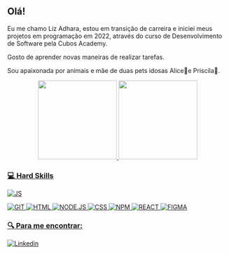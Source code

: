 ## Olá!

Eu me chamo Liz Adhara, estou em transição de carreira e iniciei meus projetos em programação em 2022, através do curso de Desenvolvimento de Software pela Cubos Academy.

Gosto de aprender novas maneiras de realizar tarefas.

Sou apaixonada por animais e mãe de duas pets idosas Alice🐶e Priscila🐶.

<div align="center">
  <a href="https://github.com/lizstuart">
  <img height="180em" src="https://github-readme-stats.vercel.app/api?username=lizstuart&show_icons=true&theme=radical&include_all_commits=true&count_private=true"/>
  <img height="180em" src="https://github-readme-stats.vercel.app/api/top-langs/?username=lizstuart&layout=compact&langs_count=7&theme=radical"/>
</div>

  
  ### 💻 Hard Skills
  ![JS](https://img.shields.io/badge/JavaScript-323330?style=for-the-badge&logo=javascript&logoColor=F7DF1E)
  
  ![GIT](https://img.shields.io/badge/GIT-E44C30?style=for-the-badge&logo=git&logoColor=white)
  ![HTML](https://img.shields.io/badge/HTML5-E34F26?style=for-the-badge&logo=html5&logoColor=white)
  ![NODE.JS](https://img.shields.io/badge/Node.js-339933?style=for-the-badge&logo=nodedotjs&logoColor=white)
  ![CSS](	https://img.shields.io/badge/CSS3-1572B6?style=for-the-badge&logo=css3&logoColor=white)
  ![NPM](https://img.shields.io/badge/npm-CB3837?style=for-the-badge&logo=npm&logoColor=white)
  ![REACT](	https://img.shields.io/badge/React-20232A?style=for-the-badge&logo=react&logoColor=61DAFB)
  ![FIGMA](https://img.shields.io/badge/Figma-F24E1E?style=for-the-badge&logo=figma&logoColor=white)
 

  ### 	🔍 Para me encontrar:
  [![Linkedin](https://img.shields.io/badge/LinkedIn-0077B5?style=for-the-badge&logo=linkedin&logoColor=white)](https://www.linkedin.com/in/liz-adhara-stuart-b96b6116a/)
   
  
 
         
          
 
          
